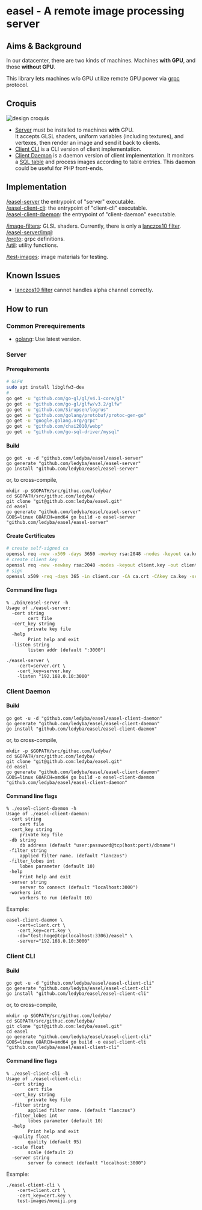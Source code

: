 # easel - A remote image processing server

## Aims & Background

In our datacenter, there are two kinds of machines. Machines **with GPU**, and those **without GPU**.

This library lets machines w/o GPU utilize remote GPU power via [grpc](http://www.grpc.io/) protocol.

## Croquis

![design croquis](./croquis.jpg)

 - [Server](./server) must be installed to machines **with** GPU.  
 It accepts GLSL shaders, uniform variables (including textures), and vertexes, then render an image and send it back to clients.
 - [Client CLI](./client-cli) is a CLI version of client implementation.
 - [Client Daemon](./client-daemon) is a daemon version of client implementation. It monitors a [SQL table](https://github.com/ledyba/easel/blob/master/client-daemon/db.sql) and process images according to table entries. This daemon could be useful for PHP front-ends.

## Implementation

[/easel-server](./easel-server) the entrypoint of "server" executable.  
[/easel-client-cli](./easel-client-cli): the entrypoint of "client-cli" executable.  
[/easel-client-daemon](./easel-client-daemon): the entrypoint of "client-daemon" executable.

[/image-filters](./image-filters): GLSL shaders. Currently, there is only a [lanczos10 filter](https://github.com/ledyba/easel/blob/master/image-filters/lanczos.go).  
[/easel-server/impl](./server-impl):  
[/proto](./proto): grpc definitions.  
[/util](./util): utility functions.

[/test-images](./test-images): image materials for testing.  

## Known Issues

 - [lanczos10 filter](https://github.com/ledyba/easel/blob/master/image-filters/lanczos.go) cannot handles alpha channel correctly.

## How to run

### Common Prerequirements

 - [golang](https://golang.org/): Use latest version.

### Server

#### Prerequirements

```bash
# GLFW
sudo apt install libglfw3-dev
#
go get -u "github.com/go-gl/gl/v4.1-core/gl"
go get -u "github.com/go-gl/glfw/v3.2/glfw"
go get -u "github.com/Sirupsen/logrus"
go get -u "github.com/golang/protobuf/protoc-gen-go"
go get -u "google.golang.org/grpc"
go get -u "github.com/chai2010/webp"
go get -u "github.com/go-sql-driver/mysql"
```

#### Build


```
go get -u -d "github.com/ledyba/easel/easel-server"
go generate "github.com/ledyba/easel/easel-server"
go install "github.com/ledyba/easel/easel-server"
```

or, to cross-compile,
```
mkdir -p $GOPATH/src/githuc.com/ledyba/
cd $GOPATH/src/githuc.com/ledyba/
git clone "git@github.com:ledyba/easel.git"
cd easel
go generate "github.com/ledyba/easel/easel-server"
GOOS=linux GOARCH=amd64 go build -o easel-server "github.com/ledyba/easel/easel-server"
```

#### Create Certificates

```bash
# create self-signed ca
openssl req -new -x509 -days 3650 -newkey rsa:2048 -nodes -keyout ca.key -out ca.crt
# create client key
openssl req -new -newkey rsa:2048 -nodes -keyout client.key -out client.csr
# sign
openssl x509 -req -days 365 -in client.csr -CA ca.crt -CAkey ca.key -set_serial 01 -out client.crt
```

#### Command line flags
```
% ./bin/easel-server -h
Usage of ./easel-server:
  -cert string
    	cert file
  -cert_key string
    	private key file
  -help
    	Print help and exit
  -listen string
    	listen addr (default ":3000")
```

```
./easel-server \
    -cert=server.crt \
    -cert_key=server.key
    -listen "192.168.0.10:3000"
```

### Client Daemon

#### Build
```
go get -u -d "github.com/ledyba/easel/easel-client-daemon"
go generate "github.com/ledyba/easel/easel-client-daemon"
go install "github.com/ledyba/easel/easel-client-daemon"
```

or, to cross-compile,
```
mkdir -p $GOPATH/src/githuc.com/ledyba/
cd $GOPATH/src/githuc.com/ledyba/
git clone "git@github.com:ledyba/easel.git"
cd easel
go generate "github.com/ledyba/easel/easel-client-daemon"
GOOS=linux GOARCH=amd64 go build -o easel-client-daemon "github.com/ledyba/easel/easel-client-daemon"
```

#### Command line flags

```
% ./easel-client-daemon -h
Usage of ./easel-client-daemon:
 -cert string
     cert file
 -cert_key string
     private key file
 -db string
     db address (default "user:password@tcp(host:port)/dbname")
 -filter string
     applied filter name. (default "lanczos")
 -filter_lobes int
     lobes parameter (default 10)
 -help
     Print help and exit
 -server string
     server to connect (default "localhost:3000")
 -workers int
     workers to run (default 10)
```

Example:

```
easel-client-daemon \
    -cert=client.crt \
    -cert_key=cert.key \
    -db="test:hoge@tcp(localhost:3306)/easel" \
    -server="192.168.0.10:3000"
```

### Client CLI

#### Build
```
go get -u -d "github.com/ledyba/easel/easel-client-cli"
go generate "github.com/ledyba/easel/easel-client-cli"
go install "github.com/ledyba/easel/easel-client-cli"
```

or, to cross-compile,
```
mkdir -p $GOPATH/src/githuc.com/ledyba/
cd $GOPATH/src/githuc.com/ledyba/
git clone "git@github.com:ledyba/easel.git"
cd easel
go generate "github.com/ledyba/easel/easel-client-cli"
GOOS=linux GOARCH=amd64 go build -o easel-client-cli "github.com/ledyba/easel/easel-client-cli"
```


#### Command line flags

```
% ./easel-client-cli -h
Usage of ./easel-client-cli:
  -cert string
    	cert file
  -cert_key string
    	private key file
  -filter string
    	applied filter name. (default "lanczos")
  -filter_lobes int
    	lobes parameter (default 10)
  -help
    	Print help and exit
  -quality float
    	quality (default 95)
  -scale float
    	scale (default 2)
  -server string
    	server to connect (default "localhost:3000")
```

Example:

```
./easel-client-cli \
    -cert=client.crt \
    -cert_key=cert.key \
    test-images/momiji.png
```
